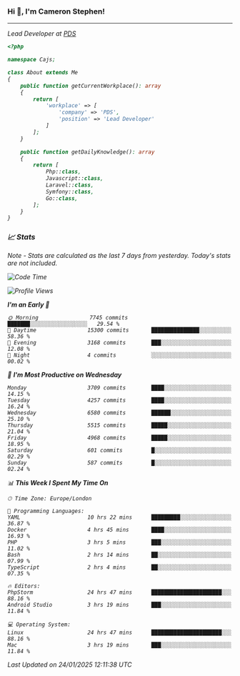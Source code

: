### Hi 👋, I'm Cameron Stephen!
<hr>
<p><em>Lead Developer at <a href="https://prindatasolutions.co.uk">PDS</a></p>


```php
<?php

namespace Cajs;

class About extends Me
{
    public function getCurrentWorkplace(): array
    {
        return [
            'workplace' => [
                'company' => 'PDS',
                'position' => 'Lead Developer'
            ]
        ];
    }

    public function getDailyKnowledge(): array
    {
        return [
            Php::class,
            Javascript::class,
            Laravel::class,
            Symfony::class,
            Go::class,
        ];
    }
}
```

### 📈 Stats
<p><em>Note - Stats are calculated as the last 7 days from yesterday. Today's stats are not included.</em></p>


<!--START_SECTION:waka-->
![Code Time](http://img.shields.io/badge/Code%20Time-4%2C223%20hrs%2028%20mins-blue)

![Profile Views](http://img.shields.io/badge/Profile%20Views-0-blue)

**I'm an Early 🐤** 

```text
🌞 Morning                7745 commits        ███████░░░░░░░░░░░░░░░░░░   29.54 % 
🌆 Daytime                15300 commits       ███████████████░░░░░░░░░░   58.36 % 
🌃 Evening                3168 commits        ███░░░░░░░░░░░░░░░░░░░░░░   12.08 % 
🌙 Night                  4 commits           ░░░░░░░░░░░░░░░░░░░░░░░░░   00.02 % 
```
📅 **I'm Most Productive on Wednesday** 

```text
Monday                   3709 commits        ████░░░░░░░░░░░░░░░░░░░░░   14.15 % 
Tuesday                  4257 commits        ████░░░░░░░░░░░░░░░░░░░░░   16.24 % 
Wednesday                6580 commits        ██████░░░░░░░░░░░░░░░░░░░   25.10 % 
Thursday                 5515 commits        █████░░░░░░░░░░░░░░░░░░░░   21.04 % 
Friday                   4968 commits        █████░░░░░░░░░░░░░░░░░░░░   18.95 % 
Saturday                 601 commits         █░░░░░░░░░░░░░░░░░░░░░░░░   02.29 % 
Sunday                   587 commits         █░░░░░░░░░░░░░░░░░░░░░░░░   02.24 % 
```


📊 **This Week I Spent My Time On** 

```text
🕑︎ Time Zone: Europe/London

💬 Programming Languages: 
YAML                     10 hrs 22 mins      █████████░░░░░░░░░░░░░░░░   36.87 % 
Docker                   4 hrs 45 mins       ████░░░░░░░░░░░░░░░░░░░░░   16.93 % 
PHP                      3 hrs 5 mins        ███░░░░░░░░░░░░░░░░░░░░░░   11.02 % 
Bash                     2 hrs 14 mins       ██░░░░░░░░░░░░░░░░░░░░░░░   07.99 % 
TypeScript               2 hrs 4 mins        ██░░░░░░░░░░░░░░░░░░░░░░░   07.35 % 

🔥 Editors: 
PhpStorm                 24 hrs 47 mins      ██████████████████████░░░   88.16 % 
Android Studio           3 hrs 19 mins       ███░░░░░░░░░░░░░░░░░░░░░░   11.84 % 

💻 Operating System: 
Linux                    24 hrs 47 mins      ██████████████████████░░░   88.16 % 
Mac                      3 hrs 19 mins       ███░░░░░░░░░░░░░░░░░░░░░░   11.84 % 
```


 Last Updated on 24/01/2025 12:11:38 UTC
<!--END_SECTION:waka-->
